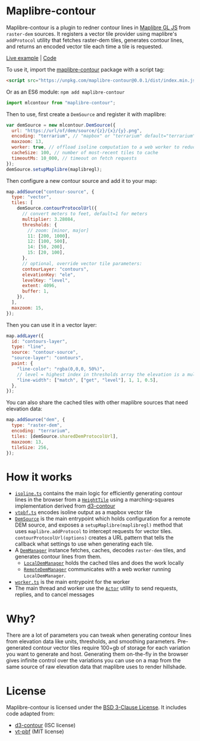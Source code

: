 # Maplibre-contour

Maplibre-contour is a plugin to redner contour lines in [Maplibre GL JS](https://github.com/maplibre/maplibre-gl-js) from `raster-dem` sources. It registers a vector tile provider using maplibre's `addProtocol` utility that fetches raster-dem tiles, generates contour lines, and returns an encoded vector tile each time a tile is requested.

[Live example](https://onthegomap.github.io/maplibre-contour) | [Code](./index.html)

To use it, import the [maplibre-contour](https://www.npmjs.com/package/maplibre-contour) package with a script tag:

```html
<script src="https://unpkg.com/maplibre-contour@0.0.1/dist/index.min.js"></script>
```

Or as an ES6 module: `npm add maplibre-contour`

```js
import mlcontour from "maplibre-contour";
```

Then to use, first create a `DemSource` and register it with maplibre:

```js
var demSource = new mlcontour.DemSource({
  url: "https://url/of/dem/source/{z}/{x}/{y}.png",
  encoding: "terrarium", // "mapbox" or "terrarium" default="terrarium"
  maxzoom: 13,
  worker: true, // offload isoline computation to a web worker to reduce jank
  cacheSize: 100, // number of most-recent tiles to cache
  timeoutMs: 10_000, // timeout on fetch requests
});
demSource.setupMaplibre(maplibregl);
```

Then configure a new contour source and add it to your map:

```js
map.addSource("contour-source", {
  type: "vector",
  tiles: [
    demSource.contourProtocolUrl({
      // convert meters to feet, default=1 for meters
      multiplier: 3.28084,
      thresholds: {
        // zoom: [minor, major]
        11: [200, 1000],
        12: [100, 500],
        14: [50, 200],
        15: [20, 100],
      },
      // optional, override vector tile parameters:
      contourLayer: "contours",
      elevationKey: "ele",
      levelKey: "level",
      extent: 4096,
      buffer: 1,
    }),
  ],
  maxzoom: 15,
});
```

Then you can use it in a vector layer:

```js
map.addLayer({
  id: "contours-layer",
  type: "line",
  source: "contour-source",
  "source-layer": "contours",
  paint: {
    "line-color": "rgba(0,0,0, 50%)",
    // level = highest index in thresholds array the elevation is a multiple of
    "line-width": ["match", ["get", "level"], 1, 1, 0.5],
  },
});
```

You can also share the cached tiles with other maplibre sources that need elevation data:

```js
map.addSource("dem", {
  type: "raster-dem",
  encoding: "terrarium",
  tiles: [demSource.sharedDemProtocolUrl],
  maxzoom: 13,
  tileSize: 256,
});
```

# How it works

- [`isoline.ts`](./src/isolines.ts) contains the main logic for efficiently generating contour lines in the browser from a [`HeightTile`](./src/height-tile.ts) using a marching-squares implementation derived from [d3-contour](https://github.com/d3/d3-contour)
- [`vtpbf.ts`](./src/vtpbf.ts) encodes isoline output as a mapbox vector tile
- [`DemSource`](./src/dem-source.ts) is the main entrypoint which holds configuration for a remote DEM source, and exposes a `setupMaplibre(maplibregl)` method that uses `maplibre.addProtocol` to intercept requests for vector tiles. `contourProtocolUrl(options)` creates a URL pattern that tells the callback what settings to use when generating each tile.
- A [`DemManager`](./src/dem-manager.ts) instance fetches, caches, decodes `raster-dem` tiles, and generates contour lines from them.
  - [`LocalDemManager`](./src/dem-manager.ts) holds the cached tiles and does the work locally
  - [`RemoteDemManager`](./src/remote-dem-manager.ts) communicates with a web worker running `LocalDemManager`.
- [`worker.ts`](./src/worker.ts) is the main entrypoint for the worker
- The main thread and worker use the [`Actor`](./src/actor.ts) utility to send requests, replies, and to cancel messages

# Why?

There are a lot of parameters you can tweak when generating contour lines from elevation data like units, thresholds, and smoothing parameters. Pre-generated contour vector tiles require 100+gb of storage for each variation you want to generate and host. Generating them on-the-fly in the browser gives infinite control over the variations you can use on a map from the same source of raw elevation data that maplibre uses to render hillshade.

# License

Maplibre-contour is licensed under the [BSD 3-Clause License](LICENSE). It includes code adapted from:

- [d3-contour](https://github.com/d3/d3-contour) (ISC license)
- [vt-pbf](https://github.com/mapbox/vt-pbf) (MIT license)
